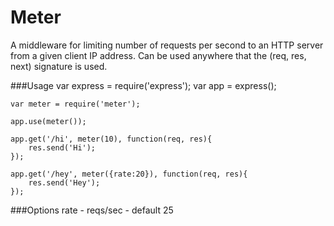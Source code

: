 Meter
==========================
A middleware for limiting number of requests per second to an HTTP server from a given client IP address. Can be used anywhere that the (req, res, next) signature is used.

###Usage
    var express = require('express');
    var app = express();

    var meter = require('meter');

    app.use(meter());

	app.get('/hi', meter(10), function(req, res){
        res.send('Hi');
    });

    app.get('/hey', meter({rate:20}), function(req, res){
        res.send('Hey');
    });
    
###Options
	rate - reqs/sec - default 25
	